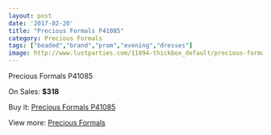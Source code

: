 ```yaml
---
layout: post
date: '2017-02-20'
title: "Precious Formals P41085"
category: Precious Formals
tags: ["beaded","brand","prom","evening","dresses"]
image: http://www.lustparties.com/11094-thickbox_default/precious-formals-p41085.jpg
---
```

Precious Formals P41085

On Sales: **$318**
<a href="https://www.lustparties.com/en/precious-formals/3944-precious-formals-p41085.html"><amp-img layout="responsive" width="600" height="600" src="//www.lustparties.com/11094-thickbox_default/precious-formals-p41085.jpg" alt="Precious Formals P41085 0" /></a>
<a href="https://www.lustparties.com/en/precious-formals/3944-precious-formals-p41085.html"><amp-img layout="responsive" width="600" height="600" src="//www.lustparties.com/11096-thickbox_default/precious-formals-p41085.jpg" alt="Precious Formals P41085 1" /></a>
<a href="https://www.lustparties.com/en/precious-formals/3944-precious-formals-p41085.html"><amp-img layout="responsive" width="600" height="600" src="//www.lustparties.com/11095-thickbox_default/precious-formals-p41085.jpg" alt="Precious Formals P41085 2" /></a>

Buy it: [Precious Formals P41085](https://www.lustparties.com/en/precious-formals/3944-precious-formals-p41085.html "Precious Formals P41085")

View more: [Precious Formals](https://www.lustparties.com/en/18-precious-formals "Precious Formals")